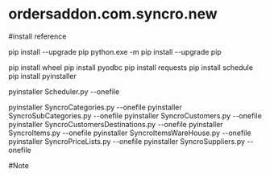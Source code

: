 # ordersaddon.com.syncro.new

#install reference

pip install --upgrade pip
python.exe -m pip install --upgrade pip

pip install wheel
pip install pyodbc
pip install requests
pip install schedule
pip install pyinstaller

pyinstaller Scheduler.py --onefile

pyinstaller SyncroCategories.py --onefile
pyinstaller SyncroSubCategories.py --onefile
pyinstaller SyncroCustomers.py --onefile
pyinstaller SyncroCustomersDestinations.py --onefile
pyinstaller SyncroItems.py --onefile
pyinstaller SyncroItemsWareHouse.py --onefile
pyinstaller SyncroPriceLists.py --onefile
pyinstaller SyncroSuppliers.py --onefile

#Note

